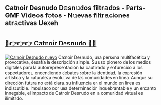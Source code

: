 ## Catnoir Desnudo D𝚎sn𝚞dos filtr𝚊dos - Parts-GMF Vid𝚎os f𝚘tos - N𝚞evas filtr𝚊ciones atr𝚊ctivas Uexeh

# <h2><a href="http://mb56r0.tromn.icu/?c=Catnoir+Desnudo">🔗👉👉👉 Catnoir Desnudo 🔗🔗</a></h2>

[![Catnoir Desnudo nuevo](https://i.imgur.com/pEAQMta.gif)](http://mb56r0.tromn.icu/?c=Catnoir+Desnudo)
Catnoir Desnudo, una persona multifacética y provocativa, desafía la descripción simple. Su uso pionero de los medios digitales para la autorrepresentación ha cautivado y enfurecido a los espectadores, encendiendo debates sobre la identidad, la expresión artística y la naturaleza evolutiva de las comunidades en línea. Aunque su dirección futura no está clara, su influencia en el mundo en línea es indiscutible. Impulsado por una determinación inquebrantable y un encanto innegable, el impacto de Catnoir Desnudo en la comunidad virtual es ilimitado.
